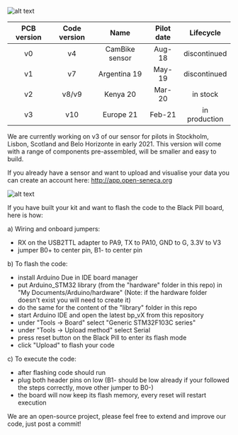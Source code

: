 ![alt text](https://raw.githubusercontent.com/sh969/Open-Seneca/master/documentation/logo.png)

| PCB version | Code version | Name | Pilot date | Lifecycle |
| :---: | :---: | :---: | :---: | :---: |
| v0 | v4 | CamBike sensor | Aug-18 | discontinued |
| v1 | v7 | Argentina 19 | May-19 | discontinued |
| v2 | v8/v9 | Kenya 20 | Mar-20 | in stock |
| v3 | v10 | Europe 21 | Feb-21 | in production |

We are currently working on v3 of our sensor for pilots in Stockholm, Lisbon, Scotland and Belo Horizonte in early 2021. This version will come with a range of components pre-assembled, will be smaller and easy to build.

If you already have a sensor and want to upload and visualise your data you can create an account here:
http://app.open-seneca.org

![alt text](https://raw.githubusercontent.com/sh969/Open-Seneca/master/documentation/pcb_v3/pcb-png)

If you have built your kit and want to flash the code to the Black Pill board, here is how:

a) Wiring and onboard jumpers:
- RX on the USB2TTL adapter to PA9, TX to PA10, GND to G, 3.3V to V3
- jumper B0+ to center pin, B1- to center pin

b) To flash the code:
- install Arduino Due in IDE board manager
- put Arduino_STM32 library (from the "hardware" folder in this repo) in "My Documents/Arduino/hardware" (Note: if the hardware folder doesn't exist you will need to create it)
- do the same for the content of the "library" folder in this repo
- start Arduino IDE and open the latest bp_vX from this repository
- under "Tools -> Board" select "Generic STM32F103C series"
- under "Tools -> Upload method" select Serial
- press reset button on the Black Pill to enter its flash mode
- click "Upload" to flash your code

c) To execute the code:
- after flashing code should run
- plug both header pins on low (B1- should be low already if your followed the steps correctly, move other jumper to B0-)
- the board will now keep its flash memory, every reset will restart execution

We are an open-source project, please feel free to extend and improve our code, just post a commit!
